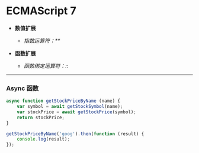 # ECMAScript 7 #

+ __数值扩展__

    + _指数运算符：**_

+ __函数扩展__

    + _函数绑定运算符：::_

*****

### Async 函数 ###

```javascript
async function getStockPriceByName (name) {
    var symbol = await getStockSymbol(name);
    var stockPrice = await getStockPrice(symbol);
    return stockPrice;
}

getStockPriceByName('goog').then(function (result) {
    console.log(result);
});
```
